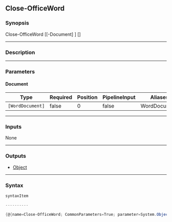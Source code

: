 Close-OfficeWord
----------------




### Synopsis

Close-OfficeWord [[-Document] <WordDocument>] [<CommonParameters>]




---


### Description


---


### Parameters
#### **Document**




|Type            |Required|Position|PipelineInput|Aliases     |
|----------------|--------|--------|-------------|------------|
|`[WordDocument]`|false   |0       |false        |WordDocument|





---


### Inputs
None




---


### Outputs
* [Object](https://learn.microsoft.com/en-us/dotnet/api/System.Object)






---


### Syntax
```PowerShell
syntaxItem
```
```PowerShell
----------
```
```PowerShell
{@{name=Close-OfficeWord; CommonParameters=True; parameter=System.Object[]}}
```
